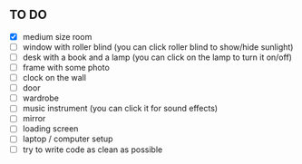 ## TO DO

- [x] medium size room
- [ ] window with roller blind (you can click roller blind to show/hide sunlight)
- [ ] desk with a book and a lamp (you can click on the lamp to turn it on/off)
- [ ] frame with some photo
- [ ] clock on the wall
- [ ] door
- [ ] wardrobe
- [ ] music instrument (you can click it for sound effects)
- [ ] mirror
- [ ] loading screen
- [ ] laptop / computer setup
- [ ] try to write code as clean as possible
